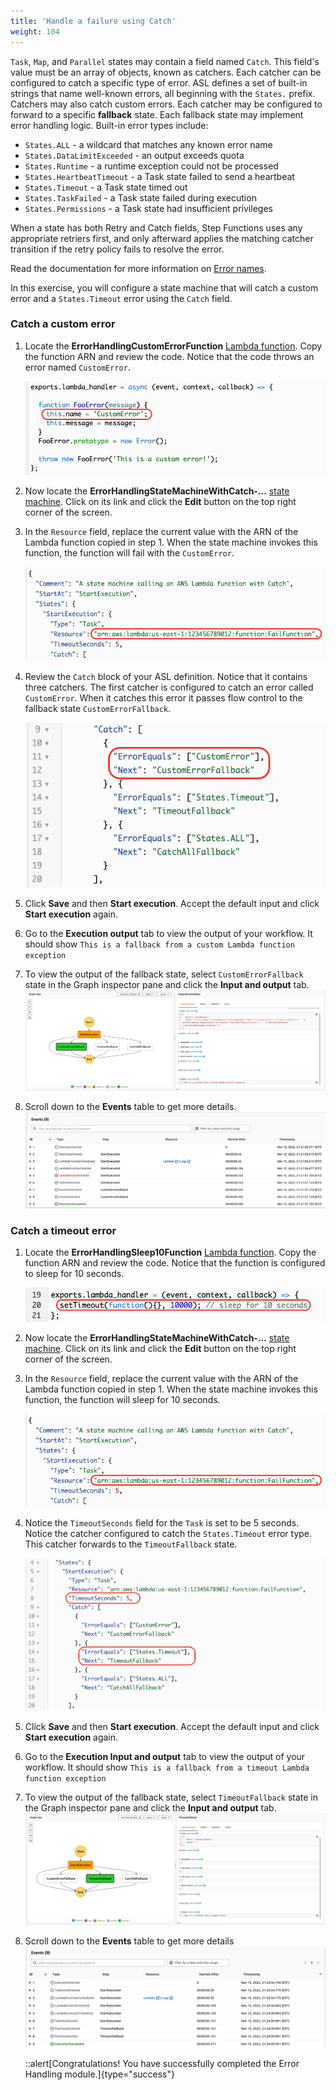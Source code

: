 ```yaml
---
title: 'Handle a failure using Catch'
weight: 104
---
```


`Task`, `Map`, and `Parallel` states may contain a field named `Catch`. This field's value must be an array of objects, known as catchers. Each catcher can be configured to catch a specific type of error. ASL defines a set of built-in strings that name well-known errors, all beginning with the `States.` prefix. Catchers may also catch custom errors. Each catcher may be configured to forward to a specific **fallback** state. Each fallback state may implement error handling logic. Built-in error types include:

- `States.ALL` - a wildcard that matches any known error name
- `States.DataLimitExceeded` - an output exceeds quota
- `States.Runtime` - a runtime exception could not be processed
- `States.HeartbeatTimeout` - a Task state failed to send a heartbeat
- `States.Timeout` - a Task state timed out
- `States.TaskFailed` - a Task state failed during execution
- `States.Permissions` - a Task state had insufficient privileges

When a state has both Retry and Catch fields, Step Functions uses any appropriate retriers first, and only afterward applies the matching catcher transition if the retry policy fails to resolve the error.

Read the documentation for more information on [Error names](https://docs.aws.amazon.com/step-functions/latest/dg/concepts-error-handling.html).

In this exercise, you will configure a state machine that will catch a custom error and a `States.Timeout` error using the `Catch` field.

### Catch a custom error

1. Locate the **ErrorHandlingCustomErrorFunction** [Lambda function](https://console.aws.amazon.com/lambda/home). Copy the function ARN and review the code. Notice that the code throws an error named `CustomError`.

   ![Lambda function throws CustomError](/static/img/module-8/error-handling-lambda-function-custom-error.png)

2. Now locate the **ErrorHandlingStateMachineWithCatch-...** [state machine](https://console.aws.amazon.com/states/home). Click on its link and click the **Edit** button on the top right corner of the screen.

3. In the `Resource` field, replace the current value with the ARN of the Lambda function copied in step 1. When the state machine invokes this function, the function will fail with the `CustomError`.

   ![Replace Lambda function ARN](/static/img/module-8/error-handling-state-machine-catch.png)

4. Review the `Catch` block of your ASL definition. Notice that it contains three catchers. The first catcher is configured to catch an error called `CustomError`. When it catches this error it passes flow control to the fallback state `CustomErrorFallback`.

   ![Catch CustomError](/static/img/module-8/error-handling-state-machine-catch-custom-error.png)

5. Click **Save** and then **Start execution**. Accept the default input and click **Start execution** again.

6. Go to the **Execution output** tab to view the output of your workflow. It should show `This is a fallback from a custom Lambda function exception`

7. To view the output of the fallback state, select `CustomErrorFallback` state in the Graph inspector pane and click the **Input and output** tab.
   ![Failure using Catch output](/static/img/module-8/error-handling-custom-error-catch-output.png)
8. Scroll down to the **Events** table to get more details.
   ![Failure using Catch event history](/static/img/module-8/error-handling-custom-error-catch-event-history.png)

### Catch a timeout error

1. Locate the **ErrorHandlingSleep10Function** [Lambda function](https://console.aws.amazon.com/lambda/home). Copy the function ARN and review the code. Notice that the function is configured to sleep for 10 seconds.

   ![Lambda function sleeps for 10 seconds](/static/img/module-8/error-handling-lambda-sleep10.png)

2. Now locate the **ErrorHandlingStateMachineWithCatch-...** [state machine](https://console.aws.amazon.com/states/home). Click on its link and click the **Edit** button on the top right corner of the screen.

3. In the `Resource` field, replace the current value with the ARN of the Lambda function copied in step 1. When the state machine invokes this function, the function will sleep for 10 seconds.

   ![Replace Lambda function ARN](/static/img/module-8/error-handling-state-machine-catch.png)

4. Notice the `TimeoutSeconds` field for the `Task` is set to be 5 seconds. Notice the catcher configured to catch the `States.Timeout` error type. This catcher forwards to the `TimeoutFallback` state.

   ![Review the Timeout Catcher](/static/img/module-8/error-handling-state-machine-timeout.png)

5. Click **Save** and then **Start execution**. Accept the default input and click **Start execution** again.

6. Go to the **Execution Input and output** tab to view the output of your workflow. It should show `This is a fallback from a timeout Lambda function exception`

7. To view the output of the fallback state, select `TimeoutFallback` state in the Graph inspector pane and click the **Input and output** tab.
   ![Failure using Catch output](/static/img/module-8/error-handling-timeout-error-catch-output.png)

8. Scroll down to the **Events** table to get more details
   ![Failure using Catch event history](/static/img/module-8/error-handling-timeout-error-catch-event-history.png)

   ::alert[Congratulations! You have successfully completed the Error Handling module.]{type="success"}
